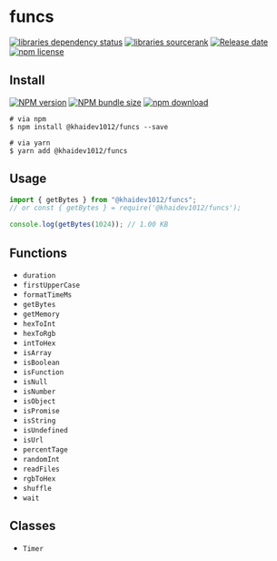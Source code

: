 # funcs

[![libraries dependency status][libraries-status-image]][libraries-status-url]
[![libraries sourcerank][libraries-sourcerank-image]][libraries-sourcerank-url]
[![Release date][release-date-image]][release-url]
[![npm license][license-image]][download-url]

## Install

[![NPM version][npm-image]][npm-url]
[![NPM bundle size][npm-bundle-size-image]][npm-url]
[![npm download][download-image]][download-url]

```shell
# via npm
$ npm install @khaidev1012/funcs --save

# via yarn
$ yarn add @khaidev1012/funcs
```

## Usage

```javascript
import { getBytes } from "@khaidev1012/funcs";
// or const { getBytes } = require('@khaidev1012/funcs');

console.log(getBytes(1024)); // 1.00 KB
```

## Functions

- `duration`
- `firstUpperCase`
- `formatTimeMs`
- `getBytes`
- `getMemory`
- `hexToInt`
- `hexToRgb`
- `intToHex`
- `isArray`
- `isBoolean`
- `isFunction`
- `isNull`
- `isNumber`
- `isObject`
- `isPromise`
- `isString`
- `isUndefined`
- `isUrl`
- `percentTage`
- `randomInt`
- `readFiles`
- `rgbToHex`
- `shuffle`
- `wait`

## Classes

- `Timer`

<!-- Links: -->

[npm-image]: https://img.shields.io/npm/v/@khaidev1012/funcs
[npm-url]: https://npmjs.org/package/@khaidev1012/funcs
[npm-bundle-size-image]: https://img.shields.io/bundlephobia/min/@khaidev1012/funcs
[download-image]: https://img.shields.io/npm/dt/@khaidev1012/funcs
[download-url]: https://npmjs.org/package/@khaidev1012/funcs
[libraries-status-image]: https://img.shields.io/librariesio/release/npm/@khaidev1012/funcs
[libraries-sourcerank-image]: https://img.shields.io/librariesio/sourcerank/npm/@khaidev1012/funcs
[libraries-status-url]: https://libraries.io/github/TruongDuyKhai/funcs
[libraries-sourcerank-url]: https://libraries.io/npm/@khaidev1012%2Ffuncs
[release-date-image]: https://img.shields.io/github/release-date/TruongDuyKhai/funcs
[release-url]: https://github.com/TruongDuyKhai/funcs/releases
[license-image]: https://img.shields.io/npm/l/@khaidev1012/funcs
